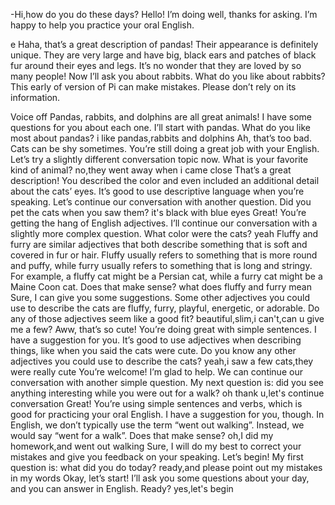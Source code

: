 
-Hi,how do you do these days?
Hello! I’m doing well, thanks for asking. I’m happy to help you practice your oral English.

e
Haha, that’s a great description of pandas! Their appearance is definitely unique. They are very large and have big, black ears and patches of black fur around their eyes and legs.
It’s no wonder that they are loved by so many people! Now I’ll ask you about rabbits. What do you like about rabbits?
This early of version of Pi can make mistakes. Please don’t rely on its information.

Voice off
Pandas, rabbits, and dolphins are all great animals! I have some questions for you about each one. I’ll start with pandas. What do you like most about pandas?
i like pandas,rabbits and dolphins
Ah, that’s too bad. Cats can be shy sometimes. You’re still doing a great job with your English. Let’s try a slightly different conversation topic now. What is your favorite kind of animal?
no,they went away when i came close
That’s a great description! You described the color and even included an additional detail about the cats’ eyes. It’s good to use descriptive language when you’re speaking. Let’s continue our conversation with another question. Did you pet the cats when you saw them?
it's black with blue eyes
Great! You’re getting the hang of English adjectives. I’ll continue our conversation with a slightly more complex question. What color were the cats?
yeah
Fluffy and furry are similar adjectives that both describe something that is soft and covered in fur or hair. Fluffy usually refers to something that is more round and puffy, while furry usually refers to something that is long and stringy. For example, a fluffy cat might be a Persian cat, while a furry cat might be a Maine Coon cat. Does that make sense?
what does fluffy and furry mean
Sure, I can give you some suggestions. Some other adjectives you could use to describe the cats are fluffy, furry, playful, energetic, or adorable. Do any of those adjectives seem like a good fit?
beautiful,slim,i can't,can u give me a few?
Aww, that’s so cute! You’re doing great with simple sentences. I have a suggestion for you. It’s good to use adjectives when describing things, like when you said the cats were cute. Do you know any other adjectives you could use to describe the cats?
yeah,i saw a few cats,they were really cute
You’re welcome! I’m glad to help. We can continue our conversation with another simple question. My next question is: did you see anything interesting while you were out for a walk?
oh thank u,let's continue conversation
Great! You’re using simple sentences and verbs, which is good for practicing your oral English. I have a suggestion for you, though. In English, we don’t typically use the term “went out walking”. Instead, we would say “went for a walk”. Does that make sense?
oh,I did my homework,and went out walking
Sure, I will do my best to correct your mistakes and give you feedback on your speaking. Let’s begin! My first question is: what did you do today?
ready,and please point out my mistakes in my words
Okay, let’s start! I’ll ask you some questions about your day, and you can answer in English. Ready?
yes,let's begin























